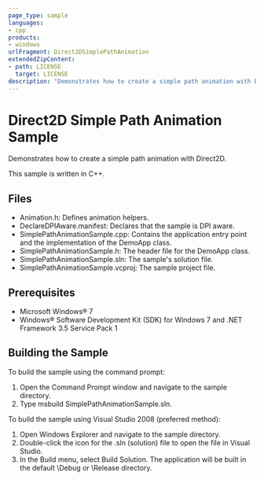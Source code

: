 ```yaml
---
page_type: sample
languages:
- cpp
products:
- windows
urlFragment: Direct2DSimplePathAnimation
extendedZipContent:
- path: LICENSE
  target: LICENSE
description: "Demonstrates how to create a simple path animation with Direct2D."
---
```


# Direct2D Simple Path Animation Sample

Demonstrates how to create a simple path animation with Direct2D.

This sample is written in C++. 

## Files

* Animation.h: Defines animation helpers.
* DeclareDPIAware.manifest: Declares that the sample is DPI aware. 
* SimplePathAnimationSample.cpp: Contains the application entry point and the implementation of the DemoApp class.
* SimplePathAnimationSample.h: The header file for the DemoApp class.
* SimplePathAnimationSample.sln: The sample's solution file.
* SimplePathAnimationSample.vcproj: The sample project file.
 
## Prerequisites

* Microsoft Windows® 7
* Windows® Software Development Kit (SDK) for Windows 7 and .NET Framework 3.5 Service Pack 1 


## Building the Sample

To build the sample using the command prompt:

1. Open the Command Prompt window and navigate to the sample directory.
2. Type msbuild SimplePathAnimationSample.sln.

To build the sample using Visual Studio 2008 (preferred method):

1. Open Windows Explorer and navigate to the sample directory.
2. Double-click the icon for the .sln (solution) file to open the file in Visual Studio.
3. In the Build menu, select Build Solution. The application will be built in the default \Debug or \Release directory.
